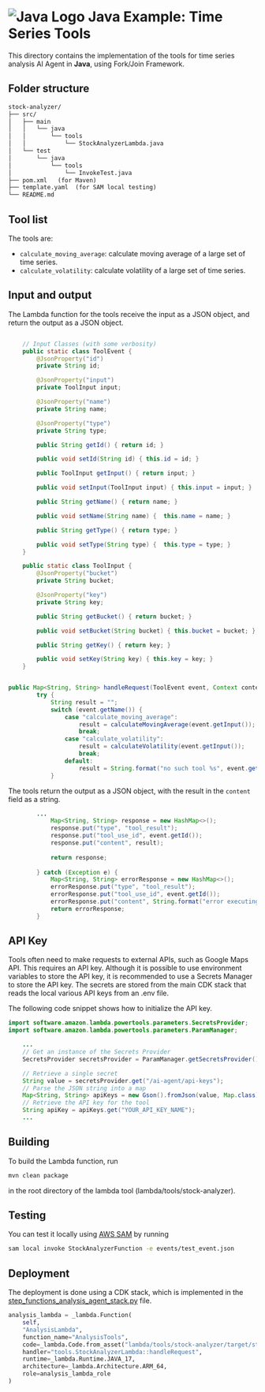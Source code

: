 # ![Java Logo](https://img.icons8.com/?size=48&id=13679&format=png&color=000000) Java Example: Time Series Tools

This directory contains the implementation of the tools for time series analysis AI Agent in **Java**, using Fork/Join Framework.

## Folder structure

```txt
stock-analyzer/
├── src/
│   ├── main
│   │   └── java
│   │       └── tools
│   │           └── StockAnalyzerLambda.java
│   └── test
│       └── java
│           └── tools
│               └── InvokeTest.java
├── pom.xml   (for Maven)
├── template.yaml  (for SAM local testing)
└── README.md
```

## Tool list

The tools are:

* `calculate_moving_average`: calculate moving average of a large set of time series.
* `calculate_volatility`: calculate volatility of a large set of time series.

## Input and output

The Lambda function for the tools receive the input as a JSON object, and return the output as a JSON object.

```java

    // Input Classes (with some verbosity)
    public static class ToolEvent {
        @JsonProperty("id")
        private String id;

        @JsonProperty("input")
        private ToolInput input;

        @JsonProperty("name")
        private String name;

        @JsonProperty("type")
        private String type;

        public String getId() { return id; }

        public void setId(String id) { this.id = id; }

        public ToolInput getInput() { return input; }

        public void setInput(ToolInput input) { this.input = input; }

        public String getName() { return name; }

        public void setName(String name) {  this.name = name; }

        public String getType() { return type; }

        public void setType(String type) {  this.type = type; }
    }

    public static class ToolInput {
        @JsonProperty("bucket")
        private String bucket;

        @JsonProperty("key")
        private String key;

        public String getBucket() { return bucket; }

        public void setBucket(String bucket) { this.bucket = bucket; }

        public String getKey() { return key; }

        public void setKey(String key) { this.key = key; }
    }


public Map<String, String> handleRequest(ToolEvent event, Context context) {
        try {
            String result = "";
            switch (event.getName()) {
                case "calculate_moving_average":
                    result = calculateMovingAverage(event.getInput());
                    break;
                case "calculate_volatility":
                    result = calculateVolatility(event.getInput());
                    break;
                default:
                    result = String.format("no such tool %s", event.getName());
            }
```

The tools return the output as a JSON object, with the result in the `content` field as a string.

```java
        ...
            Map<String, String> response = new HashMap<>();
            response.put("type", "tool_result");
            response.put("tool_use_id", event.getId());
            response.put("content", result);
            
            return response;
            
        } catch (Exception e) {
            Map<String, String> errorResponse = new HashMap<>();
            errorResponse.put("type", "tool_result");
            errorResponse.put("tool_use_id", event.getId());
            errorResponse.put("content", String.format("error executing tool %s: %s", event.getName(), e.getMessage()));
            return errorResponse;
        }
```

## API Key

Tools often need to make requests to external APIs, such as Google Maps API. This requires an API key. Although it is possible to use environment variables to store the API key, it is recommended to use a Secrets Manager to store the API key. The secrets are stored from the main CDK stack that reads the local various API keys from an .env file.

The following code snippet shows how to initialize the API key.

```java
import software.amazon.lambda.powertools.parameters.SecretsProvider;
import software.amazon.lambda.powertools.parameters.ParamManager;

    ...
    // Get an instance of the Secrets Provider
    SecretsProvider secretsProvider = ParamManager.getSecretsProvider();

    // Retrieve a single secret
    String value = secretsProvider.get("/ai-agent/api-keys");
    // Parse the JSON string into a map
    Map<String, String> apiKeys = new Gson().fromJson(value, Map.class);
    // Retrieve the API key for the tool
    String apiKey = apiKeys.get("YOUR_API_KEY_NAME");
    ...
```

## Building

To build the Lambda function, run

```bash
mvn clean package
```

in the root directory of the lambda tool (lambda/tools/stock-analyzer).

## Testing

You can test it locally using [AWS SAM](https://docs.aws.amazon.com/lambda/latest/dg/sam-cli-local.html) by running

```bash
sam local invoke StockAnalyzerFunction -e events/test_event.json
```

## Deployment

The deployment is done using a CDK stack, which is implemented in the [step_functions_analysis_agent_stack.py](../../../step_functions_sql_agent/step_functions_analysis_agent_stack.py) file.

```python
analysis_lambda = _lambda.Function(
    self, 
    "AnalysisLambda",
    function_name="AnalysisTools",
    code=_lambda.Code.from_asset("lambda/tools/stock-analyzer/target/stock-analyzer-lambda-1.0-SNAPSHOT.jar"), 
    handler="tools.StockAnalyzerLambda::handleRequest",
    runtime=_lambda.Runtime.JAVA_17,
    architecture=_lambda.Architecture.ARM_64,
    role=analysis_lambda_role
)
```
